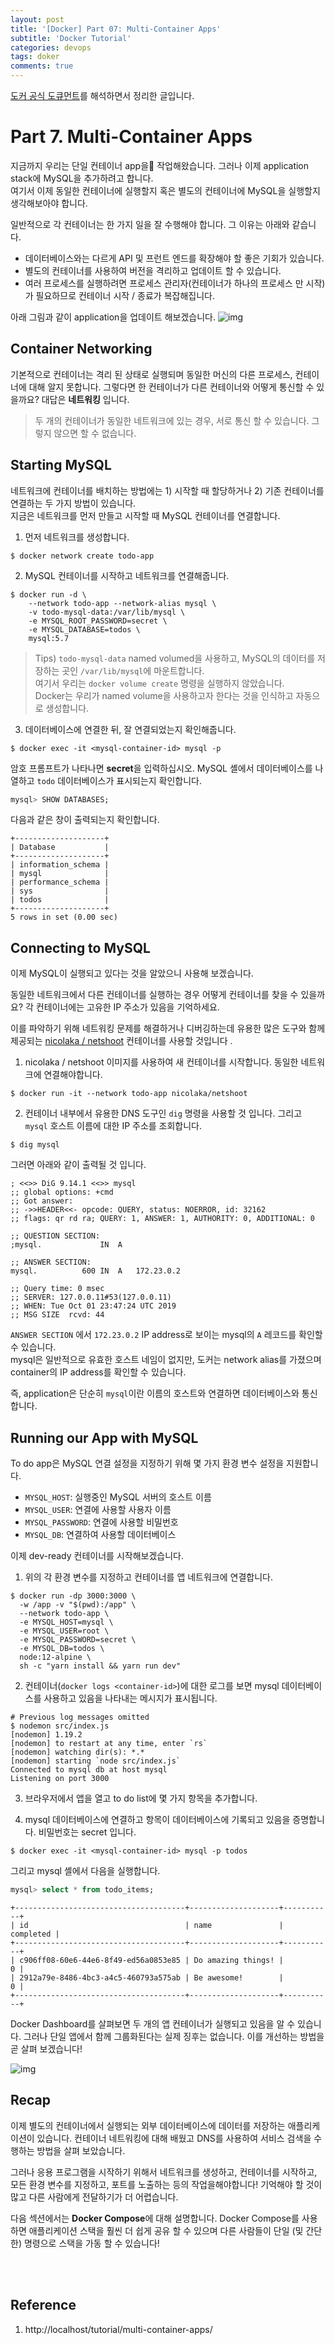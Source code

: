 ```yaml
---
layout: post
title: '[Docker] Part 07: Multi-Container Apps'
subtitle: 'Docker Tutorial'
categories: devops
tags: doker
comments: true
---
```



[도커 공식 도큐먼트](https://docs.docker.com/get-started/)를 해석하면서 정리한 글입니다.

# Part 7. Multi-Container Apps
지금까지 우리는 단일 컨테이너 app을 작업해왔습니다. 그러나 이제 application stack에 MySQL을 추가하려고 합니다. <br>
여기서 이제 동일한 컨테이너에 실행할지 혹은 별도의 컨테이너에 MySQL을 실행할지 생각해보아야 합니다.

일반적으로 각 컨테이너는 한 가지 일을 잘 수행해야 합니다. 그 이유는 아래와 같습니다.
- 데이터베이스와는 다르게 API 및 프런트 엔드를 확장해야 할 좋은 기회가 있습니다.
- 별도의 컨테이너를 사용하여 버전을 격리하고 업데이트 할 수 있습니다.
- 여러 프로세스를 실행하려면 프로세스 관리자(컨테이너가 하나의 프로세스 만 시작)가 필요하므로 컨테이너 시작 / 종료가 복잡해집니다.

아래 그림과 같이 application을 업데이트 해보겠습니다.
![img](/assets/img/docker/multi-app-architecture.png)

## Container Networking
기본적으로 컨테이너는 격리 된 상태로 실행되며 동일한 머신의 다른 프로세스, 컨테이너에 대해 알지 못합니다. 그렇다면 한 컨테이너가 다른 컨테이너와 어떻게 통신할 수 있을까요? 대답은 **네트워킹** 입니다.

> 두 개의 컨테이너가 동일한 네트워크에 있는 경우, 서로 통신 할 수 있습니다. 그렇지 않으면 할 수 없습니다.

## Starting MySQL
네트워크에 컨테이너를 배치하는 방법에는 1) 시작할 때 할당하거나 2) 기존 컨테이너를 연결하는 두 가지 방법이 있습니다. <br>
지금은 네트워크를 먼저 만들고 시작할 때 MySQL 컨테이너를 연결합니다.

1. 먼저 네트워크를 생성합니다.
```vim
$ docker network create todo-app
```

2. MySQL 컨테이너를 시작하고 네트워크를 연결해줍니다.
```vim
$ docker run -d \
    --network todo-app --network-alias mysql \
    -v todo-mysql-data:/var/lib/mysql \
    -e MYSQL_ROOT_PASSWORD=secret \
    -e MYSQL_DATABASE=todos \
    mysql:5.7
```
> Tips) `todo-mysql-data` named volumed을 사용하고, MySQL의 데이터를 저장하는 곳인 `/var/lib/mysql`에 마운트합니다. 
<br> 여기서 우리는 `docker volume create` 명령을 실행하지 않았습니다. <br> Docker는 우리가 named volume을 사용하고자 한다는 것을 인식하고 자동으로 생성합니다.

3. 데이터베이스에 연결한 뒤, 잘 연결되었는지 확인해줍니다.
```vim
$ docker exec -it <mysql-container-id> mysql -p
```
암호 프롬프트가 나타나면 **secret**을 입력하십시오. MySQL 셸에서 데이터베이스를 나열하고 `todo` 데이터베이스가 표시되는지 확인합니다.

```sql
mysql> SHOW DATABASES;
```

다음과 같은 창이 출력되는지 확인합니다.
```vim
+--------------------+
| Database           |
+--------------------+
| information_schema |
| mysql              |
| performance_schema |
| sys                |
| todos              |
+--------------------+
5 rows in set (0.00 sec)
```

## Connecting to MySQL
이제 MySQL이 실행되고 있다는 것을 알았으니 사용해 보겠습니다.

동일한 네트워크에서 다른 컨테이너를 실행하는 경우 어떻게 컨테이너를 찾을 수 있을까요? 각 컨테이너에는 고유한 IP 주소가 있음을 기억하세요.

이를 파악하기 위해 네트워킹 문제를 해결하거나 디버깅하는데 유용한 많은 도구와 함께 제공되는 [nicolaka / netshoot](https://github.com/nicolaka/netshoot) 컨테이너를 사용할 것입니다 .

1. nicolaka / netshoot 이미지를 사용하여 새 컨테이너를 시작합니다. 동일한 네트워크에 연결해야합니다.
```vim
$ docker run -it --network todo-app nicolaka/netshoot
```

2. 컨테이너 내부에서 유용한 DNS 도구인 `dig` 명령을 사용할 것 입니다. 그리고 `mysql` 호스트 이름에 대한 IP 주소를 조회합니다.
```vim
$ dig mysql
```
그러면 아래와 같이 출력될 것 입니다.
```vim
; <<>> DiG 9.14.1 <<>> mysql
;; global options: +cmd
;; Got answer:
;; ->>HEADER<<- opcode: QUERY, status: NOERROR, id: 32162
;; flags: qr rd ra; QUERY: 1, ANSWER: 1, AUTHORITY: 0, ADDITIONAL: 0

;; QUESTION SECTION:
;mysql.             IN  A

;; ANSWER SECTION:
mysql.          600 IN  A   172.23.0.2

;; Query time: 0 msec
;; SERVER: 127.0.0.11#53(127.0.0.11)
;; WHEN: Tue Oct 01 23:47:24 UTC 2019
;; MSG SIZE  rcvd: 44
```
`ANSWER SECTION` 에서 `172.23.0.2` IP address로 보이는 mysql의 `A` 레코드를 확인할 수 있습니다. <br>
mysql은 일반적으로 유효한 호스트 네임이 없지만, 도커는 network alias를 가졌으며 container의 IP address를 확인할 수 있습니다. 

즉, application은 단순히 `mysql`이란 이름의 호스트와 연결하면 데이터베이스와 통신합니다.

## Running our App with MySQL
To do app은 MySQL 연결 설정을 지정하기 위해 몇 가지 환경 변수 설정을 지원합니다.
- `MYSQL_HOST`: 실행중인 MySQL 서버의 호스트 이름
- `MYSQL_USER`: 연결에 사용할 사용자 이름
- `MYSQL_PASSWORD`: 연결에 사용할 비밀번호
- `MYSQL_DB`: 연결하여 사용할 데이터베이스

이제 dev-ready 컨테이너를 시작해보겠습니다.

1. 위의 각 환경 변수를 지정하고 컨테이너를 앱 네트워크에 연결합니다.
```vim
$ docker run -dp 3000:3000 \
  -w /app -v "$(pwd):/app" \
  --network todo-app \
  -e MYSQL_HOST=mysql \
  -e MYSQL_USER=root \
  -e MYSQL_PASSWORD=secret \
  -e MYSQL_DB=todos \
  node:12-alpine \
  sh -c "yarn install && yarn run dev"
```
2. 컨테이너(`docker logs <container-id>`)에 대한 로그를 보면 mysql 데이터베이스를 사용하고 있음을 나타내는 메시지가 표시됩니다.
```vim
# Previous log messages omitted
$ nodemon src/index.js
[nodemon] 1.19.2
[nodemon] to restart at any time, enter `rs`
[nodemon] watching dir(s): *.*
[nodemon] starting `node src/index.js`
Connected to mysql db at host mysql
Listening on port 3000
```

3. 브라우저에서 앱을 열고 to do list에 몇 가지 항목을 추가합니다.

4. mysql 데이터베이스에 연결하고 항목이 데이터베이스에 기록되고 있음을 증명합니다. 비밀번호는 secret 입니다.
```vim
$ docker exec -it <mysql-container-id> mysql -p todos
```

그리고 mysql 셸에서 다음을 실행합니다.
```sql
mysql> select * from todo_items;
```
```vim
+--------------------------------------+--------------------+-----------+
| id                                   | name               | completed |
+--------------------------------------+--------------------+-----------+
| c906ff08-60e6-44e6-8f49-ed56a0853e85 | Do amazing things! |         0 |
| 2912a79e-8486-4bc3-a4c5-460793a575ab | Be awesome!        |         0 |
+--------------------------------------+--------------------+-----------+
```

Docker Dashboard를 살펴보면 두 개의 앱 컨테이너가 실행되고 있음을 알 수 있습니다. 그러나 단일 앱에서 함께 그룹화된다는 실제 징후는 없습니다. 이를 개선하는 방법을 곧 살펴 보겠습니다!

![img](/assets/img/docker/dashboard-multi-container-app.png)

## Recap
이제 별도의 컨테이너에서 실행되는 외부 데이터베이스에 데이터를 저장하는 애플리케이션이 있습니다. 컨테이너 네트워킹에 대해 배웠고 DNS를 사용하여 서비스 검색을 수행하는 방법을 살펴 보았습니다.

그러나 응용 프로그램을 시작하기 위해서 네트워크를 생성하고, 컨테이너를 시작하고, 모든 환경 변수를 지정하고, 포트를 노출하는 등의 작업을해야합니다! 기억해야 할 것이 많고 다른 사람에게 전달하기가 더 어렵습니다.

다음 섹션에서는 **Docker Compose**에 대해 설명합니다. Docker Compose를 사용하면 애플리케이션 스택을 훨씬 더 쉽게 공유 할 수 있으며 다른 사람들이 단일 (및 간단한) 명령으로 스택을 가동 할 수 있습니다!



<br><br>
## Reference
1. http://localhost/tutorial/multi-container-apps/
